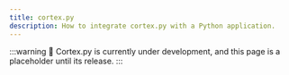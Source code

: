 ```yaml
---
title: cortex.py
description: How to integrate cortex.py with a Python application.
---
```



:::warning
🚧 Cortex.py is currently under development, and this page is a placeholder until its release.
:::


<!--
:::warning
🚧 Cortex.cpp is currently under development. Our documentation outlines the intended behavior of Cortex, which may not yet be fully implemented in the codebase.
:::
Cortex.cpp can be used in a Python application with the `cortex.py` library. Cortex.cpp provides a Python client library as a **fork of OpenAI's [Python library](https://github.com/openai/openai-python)** with additional methods for Local AI.
## Installation

```py
pip install @janhq/cortex-python
```

## Usage

1. Replace the OpenAI import with Cortex.cpp in your application:

```diff
- from openai import OpenAI
+ from @janhq/cortex-python import Cortex
```

2. Modify the initialization of the client to use Cortex.cpp:

```diff
- client = OpenAI(api_key='your-api-key')
+ client = Cortex(base_url="BASE_URL", api_key="API_KEY")  # This can be omitted if using the default

```

### Example Usage

```py
from @janhq/cortex-python import Cortex

client = OpenAI(base_url="http://localhost:3928", api_key="cortex")

model = "TheBloke/TinyLlama-1.1B-Chat-v1.0-GGUF"
client.models.start(model=model)

completion = client.chat.completions.create(
    model=model,
    messages=[
        {
            "role": "user",
            "content": "Say this is a test",
        },
    ],
)
print(completion.choices[0].message.content)
``` -->
